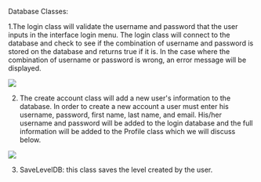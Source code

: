 Database Classes: 

1.The login class will validate the username and password that the user inputs in the interface login menu. The login class will connect to the database and check to see if the combination of username and password is stored on the database and returns true if it is. In the case where the combination of username or password is wrong, an error message will be displayed.

![](https://github.com/markwindsorr/CS4770/blob/master/images/LoginUML%20(1).png)

2. The create account class will add a new user's information to the database. In order to create a new account a user must enter his username, password, first name, last name, and email. His/her username and password will be added to the login database and the full information will be added to the Profile class which we will discuss below.

![](https://github.com/markwindsorr/CS4770/blob/master/images/createAccount%20copy.png)



3. SaveLevelDB: this class saves the level created by the user. 



